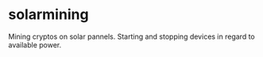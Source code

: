 # solarmining
Mining cryptos on solar pannels. Starting and stopping devices in regard to available power.
